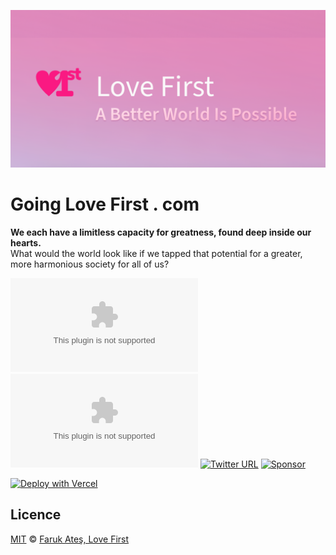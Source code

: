 ![Love First](/public/static/images/twitter-card.png)

# Going Love First . com

**We each have a limitless capacity for greatness, found deep inside our hearts.**  
What would the world look like if we tapped that potential for a greater, more harmonious society for all of us?

[![GitHub Repo stars](https://img.shields.io/github/stars/kurafire/goinglovefirst.com?style=social)](https://GitHub.com/kurafire/goinglovefirst.com/stargazers/)
[![GitHub forks](https://img.shields.io/github/forks/kurafire/goinglovefirst.com?style=social)](https://GitHub.com/kurafire/goinglovefirst.com/network/)
[![Twitter URL](https://img.shields.io/twitter/url?style=social&url=https%3A%2F%2Ftwitter.com%2Fkurafire)](https://twitter.com/kurafire)
[![Sponsor](https://img.shields.io/static/v1?label=Sponsor&message=%E2%9D%A4&logo=GitHub&link=https://github.com/sponsors/kurafire)](https://github.com/sponsors/kurafire)

[![Deploy with Vercel](https://vercel.com/button)](https://vercel.com/new/git/external?repository-url=https://github.com/kurafire/goinglovefirst.com)

## Licence

[MIT](https://github.com/kurafire/goinglovefirst.com/blob/master/LICENSE) © [Faruk Ateş, Love First](https://goinglovefirst.com)
